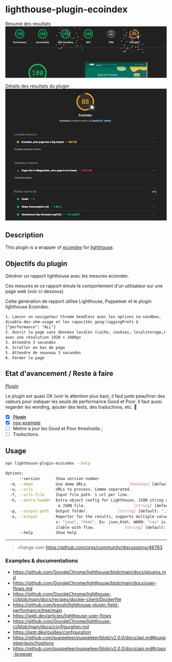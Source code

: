 # lighthouse-plugin-ecoindex

Résumé des resultats
![Résumé des resultats](docs/ecoindex-intro.png)

Détails des résultats du plugin
![Détails des résultats du plugin](docs/ecoindex-results.png)

## Description

This plugin is a wrapper of [ecoindex](https://ecoindex.fr/) for [lighthouse](https://github.com/GoogleChrome/lighthouse/blob/main/docs/plugins.md).

## Objectifs du plugin

Générer un rapport lighthouse avec les mesures ecoindex.

Ces mesures et ce rapport émule le comportement d'un utilisateur sur une page web (voir ci-dessous).

Cette génération de rapport utilise Lighthouse, Puppeteer et le plugin lighthouse Ecoindex.

```
1. Lancer un navigateur Chrome headless avec les options no-sandbox, disable-dev-shm-usage et les capacités goog:loggingPrefs à {"performance": "ALL"}
2. Ouvrir la page sans données locales (cache, cookies, localstorage…) avec une résolution 1920 × 1080px
3. Attendre 3 secondes
4. Scroller en bas de page
5. Attendre de nouveau 3 secondes
6. Fermer la page
```

## Etat d'avancement / Reste à faire

[Plugin](lighthouse-plugin-ecoindex/README.md)

Le plugin est quasi OK (voir le attention plus bas), il faut juste peaufiner des valeurs pour indiquer les seuils de performance Good et Poor. Il faut aussi regarder les wording, ajouter des tests, des traductions, etc. 🫠

- [x] ~~[Plugin](lighthouse-plugin-ecoindex/README.md)~~
- [x] [npx-example](npx-example/README.md)
- [ ] Mettre à jour les Good et Poor thresholds ;
- [ ] Traductions.

## Usage

```bash
npx lighthouse-plugin-ecoindex --help
```

```bash
Options:
      --version       Show version number                              [boolean]
  -d, --demo          Use demo URLs.                  [boolean] [default: false]
  -u, --urls          URLs to process. Comma separated.                  [array]
  -f, --urls-file     Input file path. 1 url per line.                  [string]
  -h, --extra-header  Extra object config for Lighthouse. JSON string or path to
                       a JSON file.                     [string] [default: null]
  -p, --output-path   Output folder.             [string] [default: "./reports"]
  -o, --output        Reporter for the results, supports multiple values. choice
                      s: "json", "html". Ex: json,html. WARN: "csv" is not avala
                      ilable with flow.             [string] [default: ["html"]]
      --help          Show help                                        [boolean]
```

---

> change user https://github.com/orgs/community/discussions/46783

### Examples & documentations

- https://github.com/GoogleChrome/lighthouse/blob/main/docs/plugins.md
- https://github.com/GoogleChrome/lighthouse/blob/main/docs/user-flows.md
- https://github.com/GoogleChrome/lighthouse-ci/blob/main/docs/recipes/docker-client/Dockerfile
- https://github.com/treosh/lighthouse-plugin-field-performance/tree/main
- https://web.dev/articles/lighthouse-user-flows
- https://github.com/GoogleChrome/lighthouse-ci/blob/main/docs/configuration.md
- https://pptr.dev/guides/configuration
- https://github.com/puppeteer/puppeteer/blob/v2.0.0/docs/api.md#puppeteerlaunchoptions
- https://github.com/puppeteer/puppeteer/blob/v2.0.0/docs/api.md#class-browser
